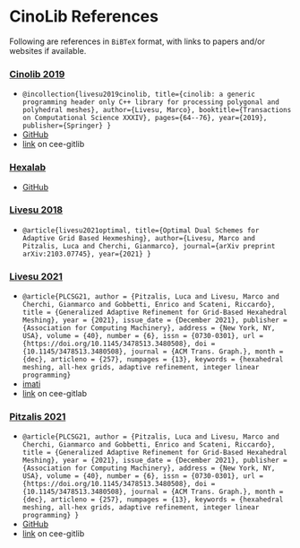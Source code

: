 # CinoLib References

Following are references in `BiBTeX` format, with links to papers and/or websites if available.

### [Cinolib 2019](https://github.com/mlivesu/cinolib)

* `@incollection{livesu2019cinolib,
  title={cinolib: a generic programming header only C++ library for processing polygonal and polyhedral meshes},
  author={Livesu, Marco},
  booktitle={Transactions on Computational Science XXXIV},
  pages={64--76},
  year={2019},
  publisher={Springer}
}`
* [GitHub](https://github.com/mlivesu/cinolib)
* [link](https://cee-gitlab.sandia.gov/geometry/dual/-/blob/master/publications/Livesu_2021_optimal_dual_schemes.pdf) on cee-gitlib

### [Hexalab ](https://www.hexalab.net/)

* [GitHub](https://github.com/cnr-isti-vclab/HexaLab)

### [Livesu 2018](http://pers.ge.imati.cnr.it/livesu/papers/LPC21/LPC21.pdf)

* `@article{livesu2021optimal,
  title={Optimal Dual Schemes for Adaptive Grid Based Hexmeshing},
  author={Livesu, Marco and Pitzalis, Luca and Cherchi, Gianmarco},
  journal={arXiv preprint arXiv:2103.07745},
  year={2021}
}`

### [Livesu 2021](https://dl.acm.org/doi/10.1145/3494456)

* `@article{PLCSG21,
author = {Pitzalis, Luca and Livesu, Marco and Cherchi, Gianmarco and Gobbetti, Enrico and Scateni, Riccardo},
title = {Generalized Adaptive Refinement for Grid-Based Hexahedral Meshing},
year = {2021},
issue_date = {December 2021},
publisher = {Association for Computing Machinery},
address = {New York, NY, USA},
volume = {40},
number = {6},
issn = {0730-0301},
url = {https://doi.org/10.1145/3478513.3480508},
doi = {10.1145/3478513.3480508},
journal = {ACM Trans. Graph.},
month = {dec},
articleno = {257},
numpages = {13},
keywords = {hexahedral meshing, all-hex grids, adaptive refinement, integer linear programming}
`
* [imati](http://pers.ge.imati.cnr.it/livesu/papers/LPC21/LPC21.pdf)
* [link](https://cee-gitlab.sandia.gov/geometry/dual/-/blob/master/publications/Livesu_2021_optimal_dual_schemes_LPC21.pdf) on cee-gitlab

### [Pitzalis 2021](https://doi.org/10.1145/3478513.3480508)

* `@article{PLCSG21,
author = {Pitzalis, Luca and Livesu, Marco and Cherchi, Gianmarco and Gobbetti, Enrico and Scateni, Riccardo},
title = {Generalized Adaptive Refinement for Grid-Based Hexahedral Meshing},
year = {2021},
issue_date = {December 2021},
publisher = {Association for Computing Machinery},
address = {New York, NY, USA},
volume = {40},
number = {6},
issn = {0730-0301},
url = {https://doi.org/10.1145/3478513.3480508},
doi = {10.1145/3478513.3480508},
journal = {ACM Trans. Graph.},
month = {dec},
articleno = {257},
numpages = {13},
keywords = {hexahedral meshing, all-hex grids, adaptive refinement, integer linear programming}
}`
* [GitHub](https://github.com/cg3hci/Gen-Adapt-Ref-for-Hexmeshing)
* [link](https://cee-gitlab.sandia.gov/geometry/dual/-/blob/master/publications/Pitzalis_2021_adaptive_hex_mesh.pdf) on cee-gitlib
